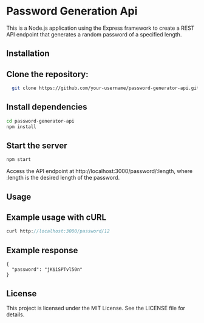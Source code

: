 
# Password Generation Api

This is a Node.js application using the Express framework to create a REST API endpoint that generates a random password of a specified length.


## Installation
## Clone the repository:



```bash
  git clone https://github.com/your-username/password-generator-api.git

```
    
## Install dependencies

```bash
cd password-generator-api
npm install
```
## Start the server

```bash
npm start
```
Access the API endpoint at http://localhost:3000/password/:length, where :length is the desired length of the password.
## Usage


## Example usage with cURL



```javascript
curl http://localhost:3000/password/12
```
## Example response


```responce
{
  "password": "jK$iSPTvl50n"
}
```



## License

This project is licensed under the MIT License. See the LICENSE file for details.

